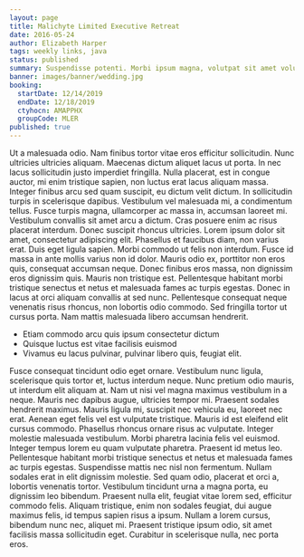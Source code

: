 ```yaml
---
layout: page
title: Malichyte Limited Executive Retreat
date: 2016-05-24
author: Elizabeth Harper
tags: weekly links, java
status: published
summary: Suspendisse potenti. Morbi ipsum magna, volutpat sit amet volutpat.
banner: images/banner/wedding.jpg
booking:
  startDate: 12/14/2019
  endDate: 12/18/2019
  ctyhocn: AMAPPHX
  groupCode: MLER
published: true
---
```

Ut a malesuada odio. Nam finibus tortor vitae eros efficitur sollicitudin. Nunc ultricies ultricies aliquam. Maecenas dictum aliquet lacus ut porta. In nec lacus sollicitudin justo imperdiet fringilla. Nulla placerat, est in congue auctor, mi enim tristique sapien, non luctus erat lacus aliquam massa. Integer finibus arcu sed quam suscipit, eu dictum velit dictum. In sollicitudin turpis in scelerisque dapibus. Vestibulum vel malesuada mi, a condimentum tellus. Fusce turpis magna, ullamcorper ac massa in, accumsan laoreet mi. Vestibulum convallis sit amet arcu a dictum. Cras posuere enim ac risus placerat interdum. Donec suscipit rhoncus ultricies.
Lorem ipsum dolor sit amet, consectetur adipiscing elit. Phasellus et faucibus diam, non varius erat. Duis eget ligula sapien. Morbi commodo ut felis non interdum. Fusce id massa in ante mollis varius non id dolor. Mauris odio ex, porttitor non eros quis, consequat accumsan neque. Donec finibus eros massa, non dignissim eros dignissim quis. Mauris non tristique est. Pellentesque habitant morbi tristique senectus et netus et malesuada fames ac turpis egestas. Donec in lacus at orci aliquam convallis at sed nunc. Pellentesque consequat neque venenatis risus rhoncus, non lobortis odio commodo. Sed fringilla tortor ut cursus porta. Nam mattis malesuada libero accumsan hendrerit.

* Etiam commodo arcu quis ipsum consectetur dictum
* Quisque luctus est vitae facilisis euismod
* Vivamus eu lacus pulvinar, pulvinar libero quis, feugiat elit.

Fusce consequat tincidunt odio eget ornare. Vestibulum nunc ligula, scelerisque quis tortor et, luctus interdum neque. Nunc pretium odio mauris, ut interdum elit aliquam at. Nam ut nisi vel magna maximus vestibulum in a neque. Mauris nec dapibus augue, ultricies tempor mi. Praesent sodales hendrerit maximus. Mauris ligula mi, suscipit nec vehicula eu, laoreet nec erat. Aenean eget felis vel est vulputate tristique. Mauris id est eleifend elit cursus commodo. Phasellus rhoncus ornare risus ac vulputate. Integer molestie malesuada vestibulum. Morbi pharetra lacinia felis vel euismod. Integer tempus lorem eu quam vulputate pharetra. Praesent id metus leo. Pellentesque habitant morbi tristique senectus et netus et malesuada fames ac turpis egestas.
Suspendisse mattis nec nisl non fermentum. Nullam sodales erat in elit dignissim molestie. Sed quam odio, placerat et orci a, lobortis venenatis tortor. Vestibulum tincidunt urna a magna porta, eu dignissim leo bibendum. Praesent nulla elit, feugiat vitae lorem sed, efficitur commodo felis. Aliquam tristique, enim non sodales feugiat, dui augue maximus felis, id tempus sapien risus a ipsum. Nullam a lorem cursus, bibendum nunc nec, aliquet mi. Praesent tristique ipsum odio, sit amet facilisis massa sollicitudin eget. Curabitur in scelerisque nulla, nec porta eros.
